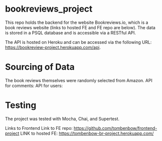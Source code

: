 # bookreviews_project
This repo holds the backend for the website Bookreviews.io, which is a book reviews website (links to hosted FE and FE repo are below). The data is stored in a PSQL database and is accessible via a RESTful API. 

The API is hosted on Heroku and can be accessed via the following URL: https://bookreview-project.herokuapp.com/api.

# Sourcing of Data
The book reviews themselves were randomly selected from Amazon.
API for comments:
API for users:

# Testing
The project was tested with Mocha, Chai, and Supertest.

  Links to Frontend
Link to FE repo: https://github.com/tombenbow/frontend-project
LINK to hosted FE: https://tombenbow-br-project.herokuapp.com/ 
